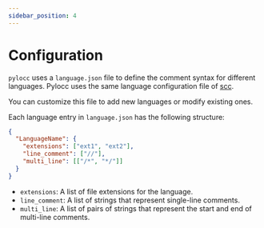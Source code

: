 ```yaml
---
sidebar_position: 4
---
```


# Configuration

`pylocc` uses a `language.json` file to define the comment syntax for different languages. 
Pylocc uses the same language configuration file of [scc](https://github.com/boyter/scc).

You can customize this file to add new languages or modify existing ones.

Each language entry in `language.json` has the following structure:

```json
{
  "LanguageName": {
    "extensions": ["ext1", "ext2"],
    "line_comment": ["//"],
    "multi_line": [["/*", "*/"]]
  }
}
```

*   `extensions`: A list of file extensions for the language.
*   `line_comment`: A list of strings that represent single-line comments.
*   `multi_line`: A list of pairs of strings that represent the start and end of multi-line comments.

